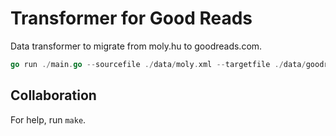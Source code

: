 # Transformer for Good Reads

Data transformer to migrate from moly.hu to goodreads.com.

```go
go run ./main.go --sourcefile ./data/moly.xml --targetfile ./data/goodreads.csv
```

## Collaboration

For help, run `make`.
